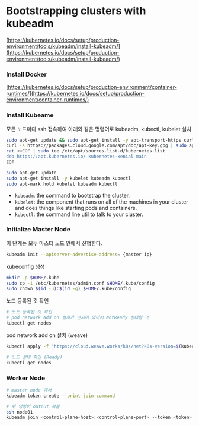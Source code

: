 # Bootstrapping clusters with kubeadm
[https://kubernetes.io/docs/setup/production-environment/tools/kubeadm/install-kubeadm/](https://kubernetes.io/docs/setup/production-environment/tools/kubeadm/install-kubeadm/)

### Install Docker

[https://kubernetes.io/docs/setup/production-environment/container-runtimes/](https://kubernetes.io/docs/setup/production-environment/container-runtimes/)

### Install Kubeame

모든 노드마다 ssh 접속하여 아래와 같은 명령어로 kubeadm, kubectl, kubelet 설치

```bash
sudo apt-get update && sudo apt-get install -y apt-transport-https curl
curl -s https://packages.cloud.google.com/apt/doc/apt-key.gpg | sudo apt-key add -
cat <<EOF | sudo tee /etc/apt/sources.list.d/kubernetes.list
deb https://apt.kubernetes.io/ kubernetes-xenial main
EOF

sudo apt-get update
sudo apt-get install -y kubelet kubeadm kubectl
sudo apt-mark hold kubelet kubeadm kubectl
```

- `kubeadm`: the command to bootstrap the cluster.
- `kubelet`: the component that runs on all of the machines in your cluster and does things like starting pods and containers.
- `kubectl`: the command line util to talk to your cluster.

### Initialize Master Node

이 단계는 모두 마스터 노드 안에서 진행한다. 

```bash
kubeadm init --apiserver-advertise-address= {master ip}
```

kubeconfig 생성

```bash
mkdir -p $HOME/.kube
sudo cp -i /etc/kubernetes/admin.conf $HOME/.kube/config
sudo chown $(id -u):$(id -g) $HOME/.kube/config
```

노드 등록된 것 확인

```bash
# 노드 등록된 것 확인
# pod network add on 설치가 안되어 있어서 NotReady 상태일 것
kubectl get nodes 
```

pod network add on 설치 (weave)

```bash
kubectl apply -f "https://cloud.weave.works/k8s/net?k8s-version=$(kubectl version | base64 | tr -d '\n')"

# 노드 상태 확인 (Ready)
kubectl get nodes 
```

### Worker Node

```bash
# master node 에서 
kubeadm token create --print-join-command

# 위 명령어 output 복붙
ssh node01
kubeadm join <control-plane-host>:<control-plane-port> --token <token> --discovery-token-ca-cert-hash sha256:<hash>
```
